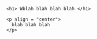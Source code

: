 <html>
  <head>
    <title> blah blah blah blah </title>
  </head>
  <body style= "font-family: Verdana, sans-serif; margin-left: 10%; margin-right: 10%"> 

    <h1> Wblah blah blah blah </h1>
    
    <p align = "center">
      blah blah blah 
    </p>

  </body>
</html>

